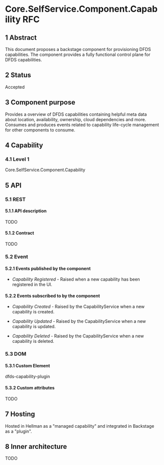 # Core.SelfService.Component.Capability RFC
## 1 Abstract
This document proposes a backstage component for provisioning DFDS capabilities. The component provides a fully functional control plane for DFDS capabilities.

## 2 Status
Accepted

## 3 Component purpose
Provides a overview of DFDS capabilities containing helpful meta data about location, availability, ownership, cloud dependencies and more. Consumes and produces events related to capability life-cycle management for other components to consume.

## 4 Capability
### 4.1 Level 1
Core.SelfService.Component.Capability

## 5 API
### 5.1 REST
#### 5.1.1 API description
TODO

#### 5.1.2 Contract
TODO

### 5.2 Event
#### 5.2.1 Events published by the component
- *Capability Registered* - Raised when a new capability has been registered in the UI.

#### 5.2.2 Events subscribed to by the component
- *Capability Created* - Raised by the CapabilityService when a new capability is created.

- *Capability Updated* - Raised by the CapabilityService when a new capability is updated.
  
- *Capability Deleted* - Raised by the CapabilityService when a new capability is deleted.

### 5.3 DOM
#### 5.3.1 Custom Element
dfds-capability-plugin

#### 5.3.2 Custom attributes
TODO


## 7 Hosting
Hosted in Hellman as a "managed capability" and integrated in Backstage as a "plugin".

## 8 Inner architecture
TODO